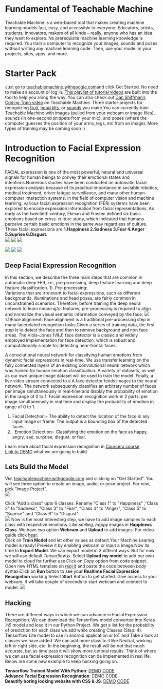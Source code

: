 # Fundamental of Teachable Machine
Teachable Machine is a web-based tool that makes creating machine learning models fast, easy, and accessible to everyone. Educators, artists, students, innovators, makers of all kinds – really, anyone who has an idea they want to explore. No prerequisite machine learning knowledge is required. You train a computer to recognize your images, sounds and poses without writing any machine learning code. Then, use your model in your projects, sites, apps, and more.
# Starter Pack
Just go to [teachablemachine.withgoogle.com](https://teachablemachine.withgoogle.com)and click Get Started. No need to make an account or log in. [This playlist of tutorial videos](https://www.youtube.com/playlist?list=PLJfHZtseuscuTQfodmFnbZ3rBgCWsRT9t) are built into the tool to help you along the way. You can also check out [Dan Shiffman’s Coding Train video](https://www.youtube.com/watch?v=kwcillcWOg0&list=PLRqwX-V7Uu6aJwX0rFP-7ccA6ivsPDsK5&index=2&t=0s) on Teachable Machine. Three starter projects for recognizing [fruit](https://medium.com/@warronbebster/teachable-machine-tutorial-bananameter-4bfffa765866), [head tilts](https://medium.com/@warronbebster/teachable-machine-tutorial-head-tilt-f4f6116f491), or [sounds](https://medium.com/@warronbebster/teachable-machine-tutorial-snap-clap-whistle-4212fd7f3555) you make.You can currently train Teachable Machine with images (pulled from your webcam or image files), sounds (in one-second snippets from your mic), and poses (where the computer guesses the position of your arms, legs, etc from an image). More types of training may be coming soon :)

# Introduction to Facial Expression Recognition
FACIAL expression is one of the most powerful, natural and universal signals for human beings to convey their emotional states and intentions.Numerous studies have been conducted on automatic facial expression analysis because of its practical importance in sociable robotics, medical treatment, driver fatigue surveillance, and many other human-computer interaction systems. In the field of computer vision and machine learning, various facial expression recognition (FER) systems have been explored to encode expression information from facial representations. As early as the twentieth century, Ekman and Friesen defined six basic emotions based on cross-culture study, which indicated that humans perceive certain basic emotions in the same way regardless of culture. These facial expressions are __1.Happiness 2.Sadness 3.Fear 4.Anger 5.Suprise 6.Disgust.__<br />
![](https://cloud-kmaqeh4qc.vercel.app/happy1.gif)
![](https://cloud-kmaqeh4qc.vercel.app/sad1.gif) 
![](https://cloud-kmaqeh4qc.vercel.app/fear1.gif) <br />

![](https://cloud-kmaqeh4qc.vercel.app/angry1.gif)
![](https://cloud-kmaqeh4qc.vercel.app/suprise1.gif) 
![](https://cloud-kmaqeh4qc.vercel.app/disgust1.gif)

## Deep Facial Expression Recognition
In this section, we describe the three main steps that are common in automatic deep FER, i.e., pre processing, deep feature learning and deep feature classification.
1). Pre-processing:<br />
Variations that are irrelevant to facial expressions, such as different backgrounds, illuminations and head poses, are fairly common in unconstrained scenarios. Therefore, before training the deep neural network to learn meaningful features, pre-processing is required to align and normalize the visual semantic information conveyed by the face.
![](https://cloud-7hw3kl9yd.vercel.app/screenshot__38_.png)
 1.1)Face alignment:
  Face alignment is a traditional pre-processing step in many facerelated recognition tasks.Given a     series of training data, the first step is to detect the face and then to remove background and non   face areas. The Viola-Jones (V&J) face detector is a classic and widely employed implementation for   face detection, which is robust and computationally simple for detecting near-frontal faces. 

 A convolutional neural network for classifying human emotions from dynamic facial expressions in real-time. We use transfer learning on the fully connected layers of an existing convolutional neural network which was trained for human emotion classification. A variety of datasets, as well as our own unique
image dataset will be used to train the model. Finally, a live video stream connected to a
A face detector feeds images to the neural network. The network subsequently classifies an arbitrary number of faces
per image simultaneously in real-time and display the probability of emotion in the range of 0 to 1. Facial expression recognition work in 2 parts:
per image simultaneously in real time and display the probability of emotion in range of 0 to 1.<br />
1. Facial Detection:- The ability to detect the location of the face in any input image or frame. The output is a bounding box of the detected faces.<br />
2. . Emotion Detection:- Classifying the emotion on the face as happy, angry, sad, surprise, disgust, or fear.<br />

Learn more about facial expression recognition in [Courcera course](https://www.coursera.org/projects/facial-expression-recognition-keras).<br/>
[Link to DEMO](https://facialexpressionrecognition.yashkalbande.repl.co/) what we are going to build.

## Lets Build the Model 
Vist [teachablemachine.withgoogle.com](https://teachablemachine.withgoogle.com) and clicking on "Get Started". You will see three option to create an image, audio, or pose project. For now, pick “Image Project”.<br />
![](https://cloud-kmaqeh4qc.vercel.app/create.gif)

Click "Add a class" upto 6 classes. Rename "Class 1" to "Happiness" ,"Class 2" to "Sadness", "Class 3" to "Fear", "Class 4" to "Anger", "Class 5" to "Suprise" and "Class 6" to "Disgust"<br/>
![](https://cloud-kmaqeh4qc.vercel.app/addclass.gif)
Now is the most interesting step, we have to add image samples to each class with respective emotions. Like _smiling, happy_ images in __Happiness Class__. We have two option __Webcam__ and __Upload__ to add images. For video guide click [hear](https://youtu.be/DFBbSTvtpy4).<br />
Click on __Train Model__ and let other values as default.Your Machine Learnig model is ready! Preview it by enabling webcam or input a image.Now its time to __Export Model__. We can export model in 3 differnt ways. But for now we will use default _Tensorflow.js_. Select __Upload my model__ to add our own model to cloud for further use.Click on _Copy_ option from code snippet. Open new HTML template on [repl.it](https://repl.it/languages/html) and paste the code between _body_ syntax.Click on __Run__ button to see your __Realtime Facial Expression Recognition__ working.Select __Start__ Button to get started. Give access to your webcam. It wil take couple of seconds to start webcam and connect to model.
![](https://cloud-kmaqeh4qc.vercel.app/export.gif)<br />

## Hacking
There are different ways in which we can advance in Facial Expression Recognition. We can download the Tensorflow model converted into Keras .h5 model and load it in our Python Project. We get a list for the probability of prediction for each class we add while creating Classes (Step: 4). Tensorflow Lite model to use in android application or IoT and Take a look at classes we have added. We can add more class to it like Neutral, winking left or right side, etc. In the beginning, the result will be not that much accurate, but as time pass it will show more optimal results. Think of where we can use facial expression recognition can be implemented in real life. Below are some new example to keep hacking going on.<br />

**Tensorflow Trained Model With Python**: [DEMO](https://FCRwithTensorflow.yashkalbande.repl.run) [CODE](https://repl.it/@YashKalbande/FCRwithTensorflow#main.py) <br />
**Advance Facial Expression Recogination**: [DEMO](https://advancefacialexpressionrecognition.yashkalbande.repl.co) [CODE](https://repl.it/@YashKalbande/AdvanceFacialExpressionRecognition) <br />
**Beautify boring looking website with CSS & JS**: [DEMO](https://AdvanceFER.yashkalbande.repl.co) [CODE](https://repl.it/@YashKalbande/AdvanceFER#index.html) <br />
